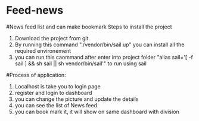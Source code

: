 # Feed-news
#News feed list and can make bookmark
Steps to install the project 
1. Download the project from git
2.  By running this command "./vendor/bin/sail up" you can install all the required environement
3.  you can run this caommand after enter into project folder "alias sail='[ -f sail ] && sh sail || sh vendor/bin/sail'" to run using sail

#Process of application:
1. Localhost is take you to login page
2. register and login to dashboard
3. you can change the picture and update the details
4. you can see the list of News feed
5. you can book mark it, it will show on same dashboard with division 
